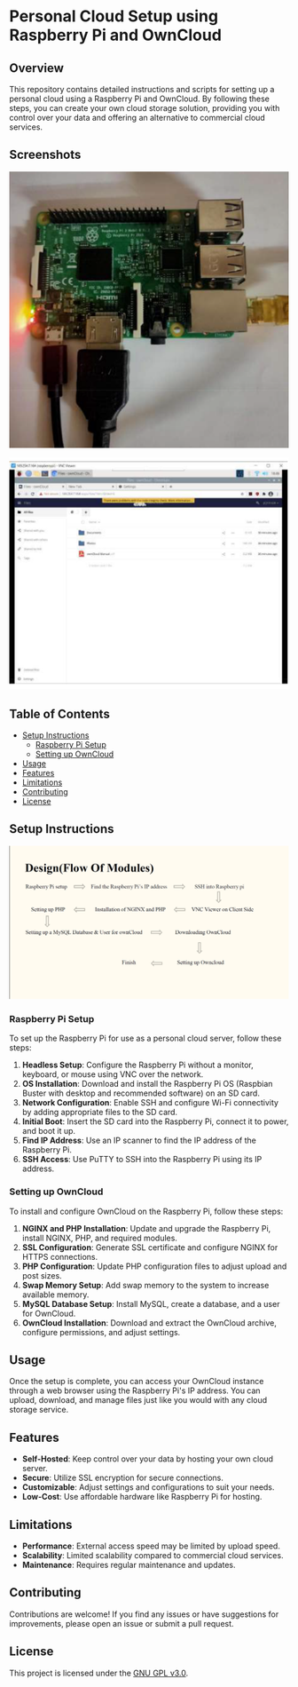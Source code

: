 # Personal Cloud Setup using Raspberry Pi and OwnCloud

## Overview

This repository contains detailed instructions and scripts for setting up a personal cloud using a Raspberry Pi and OwnCloud. By following these steps, you can create your own cloud storage solution, providing you with control over your data and offering an alternative to commercial cloud services.

## Screenshots

![Alt Text](screenshots/raspberry.png)

![Alt Text](screenshots/storage.png)

## Table of Contents

- [Setup Instructions](#setup-instructions)
  - [Raspberry Pi Setup](#raspberry-pi-setup)
  - [Setting up OwnCloud](#setting-up-owncloud)
- [Usage](#usage)
- [Features](#features)
- [Limitations](#limitations)
- [Contributing](#contributing)
- [License](#license)

## Setup Instructions

![Alt Text](screenshots/design.png)

### Raspberry Pi Setup

To set up the Raspberry Pi for use as a personal cloud server, follow these steps:

1. **Headless Setup**: Configure the Raspberry Pi without a monitor, keyboard, or mouse using VNC over the network.
2. **OS Installation**: Download and install the Raspberry Pi OS (Raspbian Buster with desktop and recommended software) on an SD card.
3. **Network Configuration**: Enable SSH and configure Wi-Fi connectivity by adding appropriate files to the SD card.
4. **Initial Boot**: Insert the SD card into the Raspberry Pi, connect it to power, and boot it up.
5. **Find IP Address**: Use an IP scanner to find the IP address of the Raspberry Pi.
6. **SSH Access**: Use PuTTY to SSH into the Raspberry Pi using its IP address.

### Setting up OwnCloud

To install and configure OwnCloud on the Raspberry Pi, follow these steps:

1. **NGINX and PHP Installation**: Update and upgrade the Raspberry Pi, install NGINX, PHP, and required modules.
2. **SSL Configuration**: Generate SSL certificate and configure NGINX for HTTPS connections.
3. **PHP Configuration**: Update PHP configuration files to adjust upload and post sizes.
4. **Swap Memory Setup**: Add swap memory to the system to increase available memory.
5. **MySQL Database Setup**: Install MySQL, create a database, and a user for OwnCloud.
6. **OwnCloud Installation**: Download and extract the OwnCloud archive, configure permissions, and adjust settings.

## Usage

Once the setup is complete, you can access your OwnCloud instance through a web browser using the Raspberry Pi's IP address. You can upload, download, and manage files just like you would with any cloud storage service.

## Features

- **Self-Hosted**: Keep control over your data by hosting your own cloud server.
- **Secure**: Utilize SSL encryption for secure connections.
- **Customizable**: Adjust settings and configurations to suit your needs.
- **Low-Cost**: Use affordable hardware like Raspberry Pi for hosting.

## Limitations

- **Performance**: External access speed may be limited by upload speed.
- **Scalability**: Limited scalability compared to commercial cloud services.
- **Maintenance**: Requires regular maintenance and updates.

## Contributing

Contributions are welcome! If you find any issues or have suggestions for improvements, please open an issue or submit a pull request.

## License

This project is licensed under the [GNU GPL v3.0](LICENSE).
